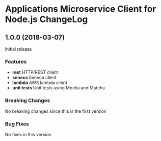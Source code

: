 # Applications Microservice Client for Node.js ChangeLog

## <a name="1.0.0"></a> 1.0.0 (2018-03-07)

Initial release

### Features
* **rest** HTTP/REST client
* **seneca** Seneca client
* **lambda** AWS lambda client
* **unit tests** Unit tests using Mocha and Matcha

### Breaking Changes
No breaking changes since this is the first version

### Bug Fixes
No fixes in this version

